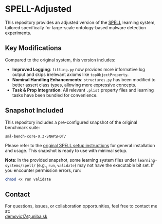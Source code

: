 # SPELL-Adjusted

This repository provides an adjusted version of the [SPELL](https://github.com/spell-system/SPELL) learning system, tailored specifically for large-scale ontology-based malware detection experiments.

## Key Modifications

Compared to the original system, this version includes:

- **Improved Logging**: `fitting.py` now provides more informative log output and skips irrelevant axioms like `topObjectProperty`.
- **Nominal Handling Enhancements**: `structures.py` has been modified to better assert class types, allowing more expressive concepts.
- **Task & Prop Integration**: All relevant `.plist` property files and learning tasks have been bundled for convenience.

## Snapshot Included

This repository includes a pre-configured snapshot of the original benchmark suite:

```
sml-bench-core-0.3-SNAPSHOT/
```

Please refer to the [original SPELL setup instructions](https://github.com/spell-system/SPELL#installation) for general installation and usage. This snapshot is ready to use with minimal setup.

**Note**: In the provided snapshot, some learning system files under `learning-systems/spell/` (e.g., `run`, `validate`) may not have the executable bit set. If you encounter permission errors, run:

```bash
chmod +x run validate
```

## Contact

For questions, issues, or collaboration opportunities, feel free to contact me at:  
demovic17@uniba.sk
